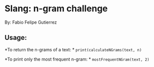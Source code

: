 # Slang: n-gram challenge

By: Fabio Felipe Gutierrez

## Usage: 

*To return the n-grams of a text: *
`print(calculateNGrams(text, n)`

*To print only the most frequent n-gram: *
`mostFrequentNGram(text, 2)`